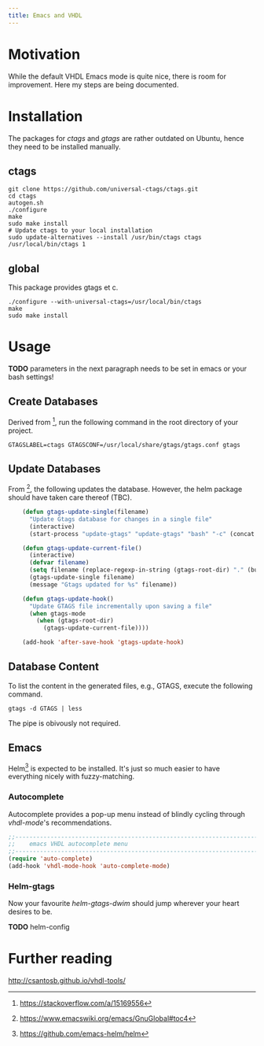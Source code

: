 ```yaml
---
title: Emacs and VHDL
---
```


# Motivation

While the default VHDL Emacs mode is quite nice, there is room
for improvement. Here my steps are being documented.

# Installation

The packages for *ctags* and *gtags* are rather outdated on Ubuntu,
hence they need to be installed manually.

## ctags

```shell
git clone https://github.com/universal-ctags/ctags.git
cd ctags
autogen.sh
./configure
make
sudo make install
# Update ctags to your local installation
sudo update-alternatives --install /usr/bin/ctags ctags /usr/local/bin/ctags 1
```

## global

This package provides gtags et c.

```shell
./configure --with-universal-ctags=/usr/local/bin/ctags
make
sudo make install
```


# Usage

**TODO** parameters in the next paragraph needs to be set in emacs or your
bash settings!

## Create Databases

Derived from [^1], run the following command in the root directory of
your project.

```
GTAGSLABEL=ctags GTAGSCONF=/usr/local/share/gtags/gtags.conf gtags
```

## Update Databases

From [^2], the following updates the database. However, the helm
package should have taken care thereof (TBC).

```lisp
    (defun gtags-update-single(filename)  
      "Update Gtags database for changes in a single file"
      (interactive)
      (start-process "update-gtags" "update-gtags" "bash" "-c" (concat "cd " (gtags-root-dir) " ; gtags --single-update " filename )))

    (defun gtags-update-current-file()
      (interactive)
      (defvar filename)
      (setq filename (replace-regexp-in-string (gtags-root-dir) "." (buffer-file-name (current-buffer))))
      (gtags-update-single filename)
      (message "Gtags updated for %s" filename))

    (defun gtags-update-hook()
      "Update GTAGS file incrementally upon saving a file"
      (when gtags-mode
        (when (gtags-root-dir)
          (gtags-update-current-file))))

    (add-hook 'after-save-hook 'gtags-update-hook)
```

## Database Content

To list the content in the generated files, e.g., GTAGS, execute the following command.

```
gtags -d GTAGS | less
```

The pipe is obivously not required.



## Emacs

Helm[^3] is expected to be installed. It's just so much easier to have
everything nicely with fuzzy-matching.

### Autocomplete

Autocomplete provides a pop-up menu instead of blindly cycling through
*vhdl-mode*'s recommendations.

```lisp
;;--------------------------------------------------------------------------------
;;    emacs VHDL autocomplete menu
;;--------------------------------------------------------------------------------
(require 'auto-complete)
(add-hook 'vhdl-mode-hook 'auto-complete-mode)
```

### Helm-gtags

Now your favourite *helm-gtags-dwim* should jump wherever your heart
desires to be.

**TODO** helm-config

# Further reading

http://csantosb.github.io/vhdl-tools/



[^1]: https://stackoverflow.com/a/15169556
[^2]: https://www.emacswiki.org/emacs/GnuGlobal#toc4
[^3]: https://github.com/emacs-helm/helm
